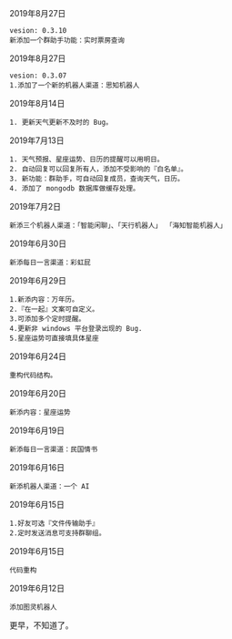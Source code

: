 2019年8月27日

    vesion: 0.3.10
    新添加一个群助手功能：实时票房查询

2019年8月27日

    vesion: 0.3.07
    1.添加了一个新的机器人渠道：思知机器人

2019年8月14日 

    1. 更新天气更新不及时的 Bug。

2019年7月13日 

    1. 天气预报、星座运势、日历的提醒可以用明日。
    2. 自动回复可以回复所有人，添加不受影响的『白名单』。
    3. 新功能：群助手，可自动回复成员，查询天气，日历。
    4. 添加了 mongodb 数据库做缓存处理。

2019年7月2日 

    新添三个机器人渠道：「智能闲聊」、「天行机器人」 「海知智能机器人」

2019年6月30日  

    新添每日一言渠道：彩虹屁

2019年6月29日  

    1.新添内容：万年历。
    2.『在一起』文案可自定义。
    3.可添加多个定时提醒。
    4.更新非 windows 平台登录出现的 Bug.
    5.星座运势可直接填具体星座
    
2019年6月24日  

    重构代码结构。

2019年6月20日 

    新添内容：星座运势

2019年6月19日 

    新添每日一言渠道：民国情书

2019年6月16日 

    新添机器人渠道：一个 AI

2019年6月15日 

    1.好友可选『文件传输助手』
    2.定时发送消息可支持群聊组。
    
2019年6月15日 

    代码重构    

2019年6月12日 

    添加图灵机器人

更早，不知道了。